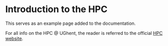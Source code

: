 # Introduction to the HPC

This serves as an example page added to the documentation.

For all info on the HPC @ UGhent, the reader is referred to the official [HPC website](https://hpc.ugent.be).